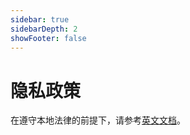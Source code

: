 ```yaml
---
sidebar: true
sidebarDepth: 2
showFooter: false
---
```


# 隐私政策

在遵守本地法律的前提下，请参考[英文文档](/docs/privacy.md)。
